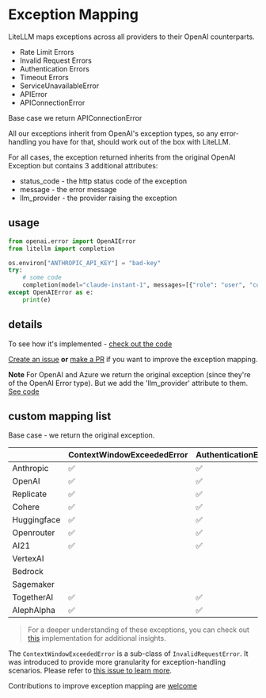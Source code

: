 # Exception Mapping

LiteLLM maps exceptions across all providers to their OpenAI counterparts.
- Rate Limit Errors
- Invalid Request Errors
- Authentication Errors
- Timeout Errors 
- ServiceUnavailableError 
- APIError 
- APIConnectionError

Base case we return APIConnectionError

All our exceptions inherit from OpenAI's exception types, so any error-handling you have for that, should work out of the box with LiteLLM. 

For all cases, the exception returned inherits from the original OpenAI Exception but contains 3 additional attributes: 
* status_code - the http status code of the exception
* message - the error message
* llm_provider - the provider raising the exception

## usage

```python 
from openai.error import OpenAIError
from litellm import completion

os.environ["ANTHROPIC_API_KEY"] = "bad-key"
try: 
    # some code 
    completion(model="claude-instant-1", messages=[{"role": "user", "content": "Hey, how's it going?"}])
except OpenAIError as e:
    print(e)
```

## details 

To see how it's implemented - [check out the code](https://github.com/BerriAI/litellm/blob/a42c197e5a6de56ea576c73715e6c7c6b19fa249/litellm/utils.py#L1217)

[Create an issue](https://github.com/BerriAI/litellm/issues/new) **or** [make a PR](https://github.com/BerriAI/litellm/pulls) if you want to improve the exception mapping. 

**Note** For OpenAI and Azure we return the original exception (since they're of the OpenAI Error type). But we add the 'llm_provider' attribute to them. [See code](https://github.com/BerriAI/litellm/blob/a42c197e5a6de56ea576c73715e6c7c6b19fa249/litellm/utils.py#L1221)

## custom mapping list

Base case - we return the original exception.

|               | ContextWindowExceededError | AuthenticationError | InvalidRequestError | RateLimitError | ServiceUnavailableError |
|---------------|----------------------------|---------------------|---------------------|---------------|-------------------------|
| Anthropic     | ✅                          | ✅                   | ✅                   | ✅             |                         |
| OpenAI        | ✅                          | ✅                     |✅                     |✅               |✅|
| Replicate     | ✅                          | ✅                   | ✅                   | ✅             | ✅                       |
| Cohere        | ✅                          | ✅                   | ✅                    | ✅             | ✅                        |
| Huggingface   | ✅                          | ✅                   | ✅                   | ✅             |                         |
| Openrouter    | ✅                          | ✅                   | ✅                    | ✅             |                         |
| AI21          | ✅                          | ✅                   | ✅                   | ✅             |                         |
| VertexAI          |                           |                   |✅                   |             |                         |
| Bedrock          |                           |                   |✅                   |             |                         |
| Sagemaker          |                           |                   |✅                   |             |                         |
| TogetherAI    | ✅                          | ✅                   | ✅                   | ✅             |                         |
| AlephAlpha    | ✅                          | ✅                   | ✅                   | ✅             | ✅                        |


> For a deeper understanding of these exceptions, you can check out [this](https://github.com/BerriAI/litellm/blob/d7e58d13bf9ba9edbab2ab2f096f3de7547f35fa/litellm/utils.py#L1544) implementation for additional insights.

The `ContextWindowExceededError` is a sub-class of `InvalidRequestError`. It was introduced to provide more granularity for exception-handling scenarios. Please refer to [this issue to learn more](https://github.com/BerriAI/litellm/issues/228).

Contributions to improve exception mapping are [welcome](https://github.com/BerriAI/litellm#contributing)
